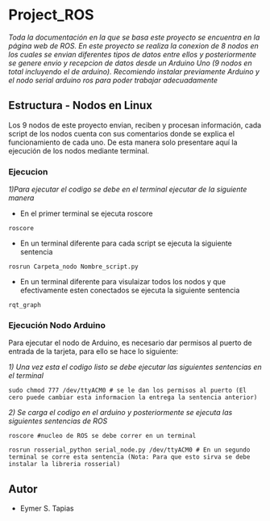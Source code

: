 # Project_ROS

_Toda la documentación en la que se basa este proyecto se encuentra en la página web de ROS. En este proyecto se realiza la conexion de 8 nodos en los cuales se envian diferentes tipos de datos entre ellos y posteriormente se genere envio y recepcion de datos desde un Arduino Uno (9 nodos en total incluyendo el de arduino). Recomiendo instalar previamente Arduino y el nodo serial arduino ros para poder trabajar adecuadamente_

## Estructura - Nodos en Linux

Los 9 nodos de este proyecto envian, reciben y procesan información, cada script de los nodos cuenta con sus comentarios donde se explica el funcionamiento de cada uno. De esta manera solo presentare aquí la ejecución de los nodos mediante terminal.  

### Ejecucion

_1)Para ejecutar el codigo se debe en el terminal ejecutar de la siguiente manera_

* En el primer terminal se ejecuta roscore
```
roscore
```

* En un terminal diferente para cada script se ejecuta la siguiente sentencia
```
rosrun Carpeta_nodo Nombre_script.py
```

* En un terminal diferente para visulaizar todos los nodos y que efectivamente esten conectados se ejecuta la siguiente sentencia
```
rqt_graph
```


### Ejecución Nodo Arduino

Para ejecutar el nodo de Arduino, es necesario dar permisos al puerto de entrada de la tarjeta, para ello se hace lo siguiente:

_1) Una vez esta el codigo listo se debe ejecutar las siguientes sentencias en el terminal_
```
sudo chmod 777 /dev/ttyACM0 # se le dan los permisos al puerto (El cero puede cambiar esta informacion la entrega la sentencia anterior)
```

_2) Se carga el codigo en el arduino y posteriormente se ejecuta las siguientes sentencias de ROS_
```
roscore #nucleo de ROS se debe correr en un terminal

rosrun rosserial_python serial_node.py /dev/ttyACM0 # En un segundo terminal se corre esta sentencia (Nota: Para que esto sirva se debe instalar la libreria rosserial)
```

## Autor

* Eymer S. Tapias
